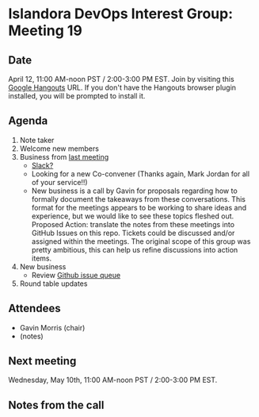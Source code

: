 # Islandora DevOps Interest Group: Meeting 19

## Date

April 12, 11:00 AM-noon PST / 2:00-3:00 PM EST. Join by visiting this [Google Hangouts](https://plus.google.com/hangouts/_/commonmediainc.com/islandor-devops?hceid=Z2F2aW4ubW9ycmlzQGNvbW1vbm1lZGlhaW5jLmNvbQ.c8sk87gmdvdaj7q00l6ocq0fjg&authuser=0) URL. If you don't have the Hangouts browser plugin installed, you will be prompted to install it.

## Agenda

1. Note taker
2. Welcome new members
3. Business from [last meeting](https://github.com/islandora-interest-groups/Islandora-DevOps-Interest-Group/blob/master/meetings/18.md)
   * [Slack?](https://groups.google.com/forum/?hl=en#!topic/islandora/uys8TiwRX1w) 
   * Looking for a new Co-convener (Thanks again, Mark Jordan for all of your service!!)
   * New business is a call by Gavin for proposals regarding how to formally document the takeaways from these conversations. This format for the meetings appears to be working to share ideas and experience, but we would like to see these topics fleshed out. Proposed Action: translate the notes from these meetings into GitHub Issues on this repo. Tickets could be discussed and/or assigned within the meetings. The original scope of this group was pretty ambitious, this can help us refine discussions into action items.
4. New business
   * Review [Github issue queue](https://github.com/islandora-interest-groups/Islandora-DevOps-Interest-Group/issues)
5. Round table updates

## Attendees

* Gavin Morris (chair)
* (notes)

## Next meeting

Wednesday, May 10th, 11:00 AM-noon PST / 2:00-3:00 PM EST.

## Notes from the call

